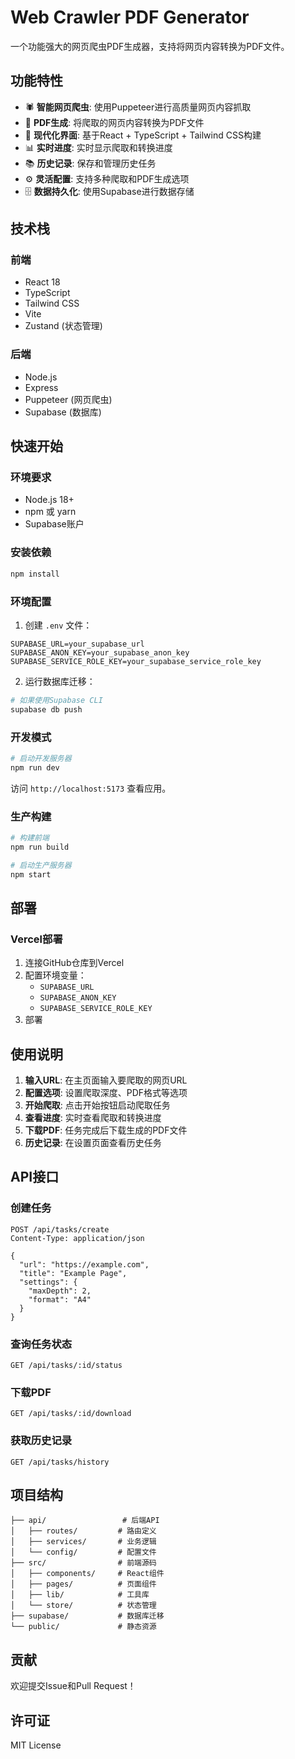 # Web Crawler PDF Generator

一个功能强大的网页爬虫PDF生成器，支持将网页内容转换为PDF文件。

## 功能特性

- 🕷️ **智能网页爬虫**: 使用Puppeteer进行高质量网页内容抓取
- 📄 **PDF生成**: 将爬取的网页内容转换为PDF文件
- 🎨 **现代化界面**: 基于React + TypeScript + Tailwind CSS构建
- 📊 **实时进度**: 实时显示爬取和转换进度
- 📚 **历史记录**: 保存和管理历史任务
- ⚙️ **灵活配置**: 支持多种爬取和PDF生成选项
- 🗄️ **数据持久化**: 使用Supabase进行数据存储

## 技术栈

### 前端
- React 18
- TypeScript
- Tailwind CSS
- Vite
- Zustand (状态管理)

### 后端
- Node.js
- Express
- Puppeteer (网页爬虫)
- Supabase (数据库)

## 快速开始

### 环境要求
- Node.js 18+
- npm 或 yarn
- Supabase账户

### 安装依赖

```bash
npm install
```

### 环境配置

1. 创建 `.env` 文件：

```env
SUPABASE_URL=your_supabase_url
SUPABASE_ANON_KEY=your_supabase_anon_key
SUPABASE_SERVICE_ROLE_KEY=your_supabase_service_role_key
```

2. 运行数据库迁移：

```bash
# 如果使用Supabase CLI
supabase db push
```

### 开发模式

```bash
# 启动开发服务器
npm run dev
```

访问 `http://localhost:5173` 查看应用。

### 生产构建

```bash
# 构建前端
npm run build

# 启动生产服务器
npm start
```

## 部署

### Vercel部署

1. 连接GitHub仓库到Vercel
2. 配置环境变量：
   - `SUPABASE_URL`
   - `SUPABASE_ANON_KEY`
   - `SUPABASE_SERVICE_ROLE_KEY`
3. 部署

## 使用说明

1. **输入URL**: 在主页面输入要爬取的网页URL
2. **配置选项**: 设置爬取深度、PDF格式等选项
3. **开始爬取**: 点击开始按钮启动爬取任务
4. **查看进度**: 实时查看爬取和转换进度
5. **下载PDF**: 任务完成后下载生成的PDF文件
6. **历史记录**: 在设置页面查看历史任务

## API接口

### 创建任务
```http
POST /api/tasks/create
Content-Type: application/json

{
  "url": "https://example.com",
  "title": "Example Page",
  "settings": {
    "maxDepth": 2,
    "format": "A4"
  }
}
```

### 查询任务状态
```http
GET /api/tasks/:id/status
```

### 下载PDF
```http
GET /api/tasks/:id/download
```

### 获取历史记录
```http
GET /api/tasks/history
```

## 项目结构

```
├── api/                 # 后端API
│   ├── routes/         # 路由定义
│   ├── services/       # 业务逻辑
│   └── config/         # 配置文件
├── src/                # 前端源码
│   ├── components/     # React组件
│   ├── pages/          # 页面组件
│   ├── lib/            # 工具库
│   └── store/          # 状态管理
├── supabase/           # 数据库迁移
└── public/             # 静态资源
```

## 贡献

欢迎提交Issue和Pull Request！

## 许可证

MIT License
